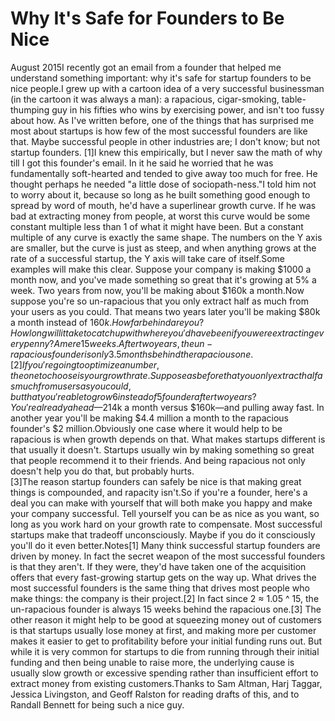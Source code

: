 # Why It's Safe for Founders to Be Nice

August 2015I recently got an email from a founder that helped me understand
something important: why it's safe for startup founders to be nice
people.I grew up with a cartoon idea of a very successful businessman (in
the cartoon it was always a man): a rapacious, cigar-smoking,
table-thumping guy in his fifties who wins by exercising power, and
isn't too fussy about how.  As I've written before, one of
the things that has surprised me most about startups is 
how few of
the most successful founders are like that.  Maybe successful people
in other industries are; I don't know; but not startup founders.
[1]I knew this empirically, but I never saw the math of why till I got
this founder's email.  In it he said he worried that he was
fundamentally soft-hearted and tended to give away too much for
free. He thought perhaps he needed "a little dose of sociopath-ness."I told him not to worry about it, because so long as he built
something good enough to spread by word of mouth, he'd have a
superlinear growth curve.  If he was bad at extracting money from
people, at worst this curve would be some constant multiple less
than 1 of what it might have been.  But a constant multiple of any
curve is exactly the same shape.  The numbers on the Y axis are
smaller, but the curve is just as steep, and when anything grows
at the rate of a successful startup, the Y axis will take care of
itself.Some examples will make this clear.  Suppose your company is making
$1000 a month now, and you've made something so great that it's
growing at 5% a week.  Two years from now, you'll be making about
$160k a month.Now suppose you're so un-rapacious that you only extract half as
much from your users as you could.  That means two years later
you'll be making $80k a month instead of $160k.  How far behind are
you? How long will it take to catch up with where you'd have been
if you were extracting every penny?  A mere 15 weeks.  After two
years, the un-rapacious founder is only 3.5 months behind the
rapacious one. 
[2]If you're going to optimize a number, the one to choose is your
growth rate. Suppose as before that you only extract half as much
from users as you could, but that you're able to grow 6% a week
instead of 5%.  Now how are you doing compared to the rapacious
founder after two years?  You're already ahead—$214k a month
versus $160k—and pulling away fast.  In another year you'll be
making $4.4 million a month to the rapacious founder's $2 million.Obviously one case where it would help to be rapacious is when
growth depends on that.  What makes startups different is that
usually it doesn't. Startups usually win by making something so
great that people recommend it to their friends.  And being rapacious
not only doesn't help you do that, but probably hurts.  
[3]The reason startup founders can safely be nice is that making great
things is compounded, and rapacity isn't.So if you're a founder, here's a deal you can make with yourself
that will both make you happy and make your company successful.
Tell yourself you can be as nice as you want, so long as you work
hard on your growth rate to compensate.  Most successful startups
make that tradeoff unconsciously. Maybe if you do it consciously
you'll do it even better.Notes[1]
Many think successful startup founders are driven by money.
In fact the secret weapon of the most successful founders is that
they aren't.  If they were, they'd have taken one of the acquisition
offers that every fast-growing startup gets on the way up.  What
drives the most successful founders is the same thing that drives
most people who make things: the company is their project.[2]
In fact since 2 ≈ 1.05 ^ 15, the un-rapacious founder is
always 15 weeks behind the rapacious one.[3]
The other reason it might help to be good at squeezing money
out of customers is that startups usually lose money at first, and
making more per customer makes it easier to get to profitability
before your initial funding runs out.  But while it is very common
for startups to die
from running through their initial funding and then being unable
to raise more, the underlying cause is usually slow growth or
excessive spending rather than insufficient effort to extract money
from existing customers.Thanks to Sam Altman, Harj Taggar, Jessica Livingston, and
Geoff Ralston for reading drafts of this, and to Randall Bennett
for being such a nice guy.